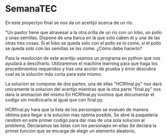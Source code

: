 # SemanaTEC
En este proyectyo final se nos da un acertijo acerca de un río.

"Un pastor tiene que atravesar a la otra orilla de un río con un lobo, 
un pollo y unas semillas. Dispone de una barca en la que solo caben él y una de las otras tres cosas. Si el lobo se queda solo con el pollo se lo come, 
si el pollo se queda solo con las semillas se las come. ¿Cómo debe hacerlo?

Para la resolución de este acertijo usamos un programa en python que nos ayudará a descifrarlo.
Utilizaremos el machine learning para que haga los procedimientos requeridos y tras una acción de 
prueba y error descubra cual es la solución más corta para este mismo.

La solucion se compone de dos partes, una de ellas "HCRfinal.py" nos darà unicamente la solucion del acertijo mientras que la otra parte "final.py" nos dara la animacion del mismo
En HCRfinal.py tuvimos que documentar el codigo sin modicicarlo al igual que con final.py.

HCRfinal.py hara que la lista de los personajes se evaluen de manera obtima para llegar a la solucion mas optima posible,
Se abre la paqueteria random en este primer codigo para dar mas de una sola solucion al problema,
Declaramos las listas con los personajes en ellas 
Se declara la primer funcion que se encarga de elegir un elemento aleatorio, 






